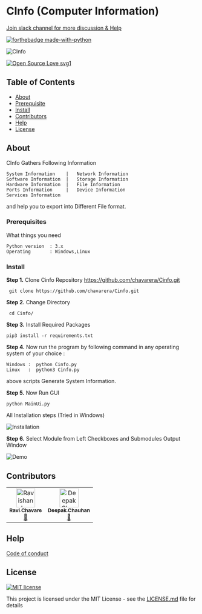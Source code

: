 # CInfo (Computer Information)
[Join slack channel for more discussion & Help ](https://join.slack.com/t/cinfo-group/shared_invite/enQtODU3Nzc2OTUwMjk1LTQxNzdhNmI1MjJkMjYxMjM2OTIyOTMwYzkyMDZhMDU2OGE5ZDliMWEwZWVmN2Q4ZmMzOTQ0NThmMjMwZmU4OTk)

[![forthebadge made-with-python](http://ForTheBadge.com/images/badges/made-with-python.svg)](https://www.python.org/)



![CInfo](https://raw.githubusercontent.com/chavarera/Cinfo/master/img/logo.png)

[![Open Source Love svg1](https://badges.frapsoft.com/os/v1/open-source.svg?v=103)](https://github.com/chavarera/Cinfo)

## Table of Contents
- [About](#About)
- [Prerequisite](#Prerequisite)
- [Install](#install)
- [Contributors](#Contributors)
- [Help](#Help)
- [License](#license)

## About
CInfo Gathers Following Information
```
System Information    |   Network Information
Software Information  |   Storage Information
Hardware Information  |   File Information
Ports Information     |   Device Information
Services Information
```
and help you to export into Different File format.

### Prerequisites
What things you need
```
Python version  : 3.x
Operating       : Windows,Linux
```

### Install
 **Step 1.** Clone Cinfo Repository https://github.com/chavarera/Cinfo.git
 ```
  git clone https://github.com/chavarera/Cinfo.git
 ```

**Step 2.** Change Directory
```
 cd Cinfo/
```

**Step 3.** Install Required Packages
```
pip3 install -r requirements.txt
```


**Step 4.** Now run the program by following command in any operating system of your choice :
```
Windows :  python Cinfo.py
Linux   :  python3 Cinfo.py
```
above scripts Generate System Information.

**Step 5.** Now Run GUI
```
python MainUi.py
```
All Installation steps (Tried in Windows)

![Installation](https://raw.githubusercontent.com/chavarera/Cinfo/master/img/installation.png)

**Step 6.** Select Module from Left Checkboxes and Submodules
Output Window

![Demo](https://raw.githubusercontent.com/chavarera/Cinfo/master/img/output.png)


## Contributors
<table>
  <tr>
    <td align="center"><a href="https://rmcservices.com"><img src="https://avatars3.githubusercontent.com/u/33047641?v=3" width="50px;" alt="Ravishankar Chavare"/><br /><sub><b>Ravi Chavare</b></sub></a><br /> <a href="https://github.com/chavarera" title="Github">📖</a></td>
      <td align="center"><a href="https://github.com/royaleagle73"><img src="https://avatars1.githubusercontent.com/u/34307370?s=460&v=4" width="50px;" alt="Deepak Chauhan"/><br /><sub><b>Deepak Chauhan</b></sub></a><br /> <a href="https://github.com/royaleagle73" title="Github">📖</a></td>
</tr>
</table>

## Help
[Code of conduct](CODE_OF_CONDUCT.md)

## License
[![MIT license](https://img.shields.io/badge/License-MIT-blue.svg)](LICENSE)

This project is licensed under the MIT License - see the [LICENSE.md](LICENSE) file for details
